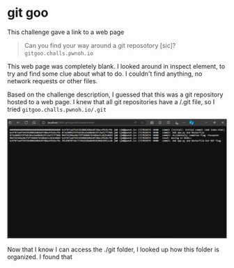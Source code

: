 # git goo

This challenge gave a link to a web page
>Can you find your way around a git reposotory [sic]?
`gitgoo.challs.pwnoh.io`

This web page was completely blank. I looked around in inspect element, to try and find some clue about what to do. I couldn't find anything, no network requests or other files.  

Based on the challenge description, I guessed that this was a git repository hosted to a web page. I knew that all git repositories have a /.git file, so I tried `gitgoo.challs.pwnoh.io/.git`

![Gitgoo Screenshot](/assets/gitgoo.png)

Now that I know I can access the ./git folder, I looked up how this folder is organized. I found that 
